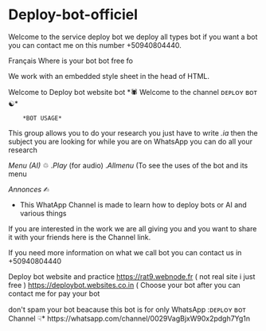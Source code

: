 # Deploy-bot-officiel
Welcome to the service deploy bot we deploy all types bot if you want a bot you can contact me on this number +50940804440.
<html lang="en"> Français 
  <head> 
    <style> bot and IA we deploy all types bot 
      p { I'm Deploy bot
        color: blue;
        font-size: 54px;
      }
    </style> Where is your bot 
  </head> bot 
  <body> free fo
    <p>We work with an embedded style sheet in the head of HTML.</p>
  </body>
</html> Welcome to Deploy bot website bot
*🕷️ Welcome to the channel ᴅᴇᴘʟᴏʏ ʙᴏᴛ ☯︎*

        *BOT USAGE*
This group allows you to do your research you just have to write *.ia* then the subject you are looking for while you are on WhatsApp you can do all your research 

*Menu (AI)* ♲︎︎︎
.*Play* (for audio)
.*Allmenu* (To see the uses of the bot and its menu 

*Annonces* ✍︎
*   This WhatApp Channel is made to learn how to deploy bots or AI and various things 

If you are interested in the work we are all giving you and you want to share it with your friends here is the Channel link.

If you need more information on what we call bot you can contact us in +50940804440

Deploy bot website and practice 
https://rat9.webnode.fr ( not real site i just free )
https://deploybot.websites.co.in ( Choose your bot after you can contact me for pay your bot

</p> don't spam your bot beacause this bot is for only WhatsApp

<link></channel>:ᴅᴇᴘʟᴏʏ ʙᴏᴛ Channel ☟︎︎︎*
https://whatsapp.com/channel/0029VagBjxW90x2pdgh7Yg1n

